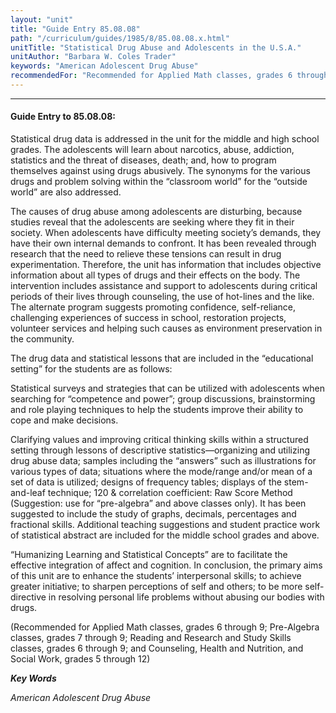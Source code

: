 ```yaml
---
layout: "unit"
title: "Guide Entry 85.08.08"
path: "/curriculum/guides/1985/8/85.08.08.x.html"
unitTitle: "Statistical Drug Abuse and Adolescents in the U.S.A."
unitAuthor: "Barbara W. Coles Trader"
keywords: "American Adolescent Drug Abuse"
recommendedFor: "Recommended for Applied Math classes, grades 6 through 9; Pre-Algebra classes, grades 7 through 9; Reading and Research and Study Skills classes, grades 6 through 9; and Counseling, Health and Nutrition, and Social Work, grades 5 through 12"
---
```

<body>
<hr/>
 <h4>
  Guide Entry to 85.08.08:
 </h4>
 Statistical drug data is addressed in the unit for the middle and high school grades. The adolescents will learn about narcotics, abuse, addiction, statistics and the threat of diseases, death; and, how to program themselves against using drugs abusively. The synonyms for the various drugs and problem solving within the “classroom world” for the “outside world” are also addressed.
 <p>
  The causes of drug abuse among adolescents are disturbing, because studies reveal that the adolescents are seeking where they fit in their society. When adolescents have difficulty meeting society’s demands, they have their own internal demands to confront. It has been revealed through research that the need to relieve these tensions can result in drug experimentation. Therefore, the unit has information that includes objective information about all types of drugs and their effects on the body. The intervention includes assistance and support to adolescents during critical periods of their lives through counseling, the use of hot-lines and the like. The alternate program suggests promoting confidence, self-reliance, challenging experiences of success in school, restoration projects, volunteer services and helping such causes as environment preservation in the community.
 </p>
 <p>
  The drug data and statistical lessons that are included in the “educational setting” for the students are as follows:
 </p>
 <p>
  Statistical surveys and strategies that can be utilized with adolescents when searching for “competence and power”; group discussions, brainstorming and role playing techniques to help the students improve their ability to cope and make decisions.
 </p>
 <p>
  Clarifying values and improving critical thinking skills within a structured setting through lessons of descriptive statistics—organizing and utilizing drug abuse data; samples including the “answers” such as illustrations for various types of data; situations where the mode/range and/or mean of a set of data is utilized; designs of frequency tables; displays of the stem-and-leaf technique; 120 &amp; correlation coefficient: Raw Score Method (Suggestion: use for “pre-algebra” and above classes only). It has been suggested to include the study of graphs, decimals, percentages and fractional skills. Additional teaching suggestions and student practice work of statistical abstract are included for the middle school grades and above.
 </p>
 <p>
  “Humanizing Learning and Statistical Concepts” are to facilitate the effective integration of affect and cognition. In conclusion, the primary aims of this unit are to enhance the students’ interpersonal skills; to achieve greater initiative; to sharpen perceptions of self and others; to be more self-directive in resolving personal life problems without abusing our bodies with drugs.
 </p>
 <p>
  (Recommended for Applied Math classes, grades 6 through 9; Pre-Algebra classes, grades 7 through 9; Reading and Research and Study Skills classes, grades 6 through 9; and Counseling, Health and Nutrition, and Social Work, grades 5 through 12)
 </p>
<p>
  <b>
   <i>
    Key Words
   </i>
  </b>
  <br/>
 </p>
 <p>
  <i>
   American Adolescent Drug Abuse
  </i>
 </p>

</body>